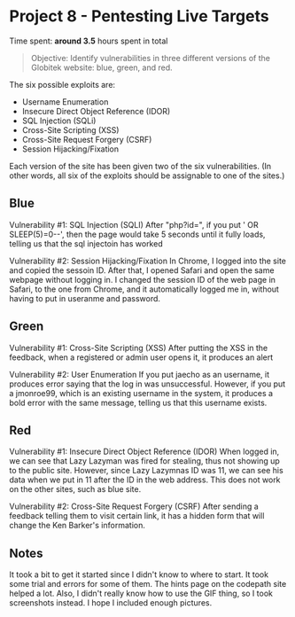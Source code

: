 # Project 8 - Pentesting Live Targets

Time spent: **around 3.5** hours spent in total

> Objective: Identify vulnerabilities in three different versions of the Globitek website: blue, green, and red.

The six possible exploits are:
* Username Enumeration
* Insecure Direct Object Reference (IDOR)
* SQL Injection (SQLi)
* Cross-Site Scripting (XSS)
* Cross-Site Request Forgery (CSRF)
* Session Hijacking/Fixation

Each version of the site has been given two of the six vulnerabilities. (In other words, all six of the exploits should be assignable to one of the sites.)

## Blue

Vulnerability #1:  SQL Injection (SQLI)
After "php?id=", if you put ' OR SLEEP(5)=0--', then the page would take 5 seconds until it fully loads, telling us that the sql injectoin has worked

Vulnerability #2:  Session Hijacking/Fixation
In Chrome, I logged into the site and copied the sessoin ID. After that, I opened Safari and open the same webpage without logging in. I changed the session ID of the web page in Safari, to the one from Chrome, and it automatically logged me in, without having to put in useranme and password. 


## Green

Vulnerability #1: Cross-Site Scripting (XSS)
After putting the XSS in the feedback, when a registered or admin user opens it, it produces an alert 

Vulnerability #2: User Enumeration
If you put jaecho as an username, it produces error saying that the log in was unsuccessful. However, if you put a jmonroe99, which is an existing username in the system, it produces a bold error with the same message, telling us that this username exists.


## Red

Vulnerability #1: Insecure Direct Object Reference (IDOR)
When logged in, we can see that Lazy Lazyman was fired for stealing, thus not showing up to the public site. However, since Lazy Lazymnas ID was 11, we can see his data when we put in 11 after the ID in the web address. This does not work on the other sites, such as blue site.

Vulnerability #2: Cross-Site Request Forgery (CSRF)
After sending a feedback telling them to visit certain link, it has a hidden form that will change the Ken Barker's information.


## Notes
It took a bit to get it started since I didn't know to where to start. It took some trial and errors for some of them. The hints page on the codepath site helped a lot. Also, I didn't really know how to use the GIF thing, so I took screenshots instead. I hope I included enough pictures.
